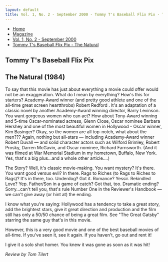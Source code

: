 ```yaml
---
layout: default
title: Vol. 1, No. 2 - September 2000 - Tommy T's Baseball Flix Pix - The Natural
---
```

<nav class="breadcrumb" aria-label="breadcrumbs">
  <ul>
    <li><a href="{{ site.url }}{{ site.baseurl }}/index.html">Home</a></li>
    <li><a href="../magazine.html">Magazine</a></li>
    <li><a href="bi_vol_1_no_2_home.html">Vol. 1, No. 2 - September 2000</a></li>
    <li class="is-active"><a href="#" aria-current="page">Tommy T's Baseball Flix Pix - The Natural</a></li>
  </ul>
</nav>

<section class="storycontent">
  <h1>Tommy T's Baseball Flix Pix</h1>
  <h2>The Natural (1984)</h2>

  <p>
    To say that this movie has just about everything a movie could offer would not be an exaggeration. What do I mean by everything? How's this for starters? Academy-Award winner (and pretty good athlete and one of the all-time great screen heartthrobs) Robert Redford . It's an adaptation of a classic novel by another Academy-Award winning director, Barry Levinson. You want gorgeous women who can act? How about Tony-Award winning and 5-time Oscar-nominated actress, Glenn Close, Oscar nominee Barbara Hershey and one of the most beautiful women in Hollywood - Oscar winner, Kim Basinger? Okay, so the women are all top-notch, what about the men??? Again, nothing but all-stars &mdash; including Academy-Award winner Robert Duvall &mdash; and solid character actors such as Wilford Brimley, Robert Prosky, Darren McGavin, and Oscar nominee, Richard Farnsworth. (And it was filmed at War Memorial Stadium in my hometown, Buffalo, New York. Yes, that's a big plus...and a whole other article....)
  </p>

  <p>
    The Story? Well, it's classic movie-making. You want mystery? It's there. You want good versus evil? In there. Rags to Riches (to Rags to Riches to Rags)? It's in there, too. Underdog? Got it. Romance? Yessir. Rekindled Love? Yep. Father/Son in a game of catch? Got that, too. Dramatic ending? Sorry...can't tell you, that's rule Number One in the Reviewer's Handbook &mdash; we can't give away (or hint at) the ending.
  </p>

  <p>
    I know what you're saying:  Hollywood has a tendency to take a great story, add the brightest stars, give it great direction and production and the film still has only a 50/50 chance of being a great film. See "The Great Gatsby" starring the same guy that's in this movie.
  </p>

  <p>
    However, this is a very good movie and one of the best baseball movies of all-time. If you've seen it, see it again. If you haven't, go out and rent it!
  </p>

  <p>
    I give it a solo shot homer. You knew it was gone as soon as it was hit!
  </p>

  <p>
    <em>Review by Tom Tilert</em>
  </p>

</section>
